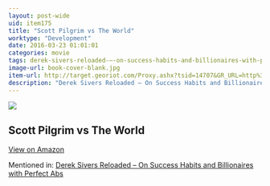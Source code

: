 ```yaml
---
layout: post-wide
uid: item175
title: "Scott Pilgrim vs The World"
worktype: "Development"
date: 2016-03-23 01:01:01
categories: movie
tags: derek-sivers-reloaded-–-on-success-habits-and-billionaires-with-perfect-abs
image-url: book-cover-blank.jpg
item-url: http://target.georiot.com/Proxy.ashx?tsid=14707&GR_URL=http%3A%2F%2Fwww.amazon.com%2FScott-Pilgrim-World-Michael-Cera%2Fdp%2FB0041T52S6
description: "Derek Sivers Reloaded – On Success Habits and Billionaires with Perfect Abs"
---
```

<a href="http://target.georiot.com/Proxy.ashx?tsid=14707&GR_URL=http%3A%2F%2Fwww.amazon.com%2FScott-Pilgrim-World-Michael-Cera%2Fdp%2FB0041T52S6" target="blank"><img src="../../../../img/thumbs/book-cover-blank.jpg" class="prod-img"></a>
<h2>Scott Pilgrim vs The World</h2>
<p><a class="btn btn-primary" href="http://target.georiot.com/Proxy.ashx?tsid=14707&GR_URL=http%3A%2F%2Fwww.amazon.com%2FScott-Pilgrim-World-Michael-Cera%2Fdp%2FB0041T52S6" target="blank">View on Amazon</a><p>
<p>Mentioned in: <a href="http://fourhourworkweek.com/2015/12/28/derek-sivers-reloaded-on-success-habits-and-billionaires-with-perfect-abs/" target="blank">Derek Sivers Reloaded – On Success Habits and Billionaires with Perfect Abs</a></p>

